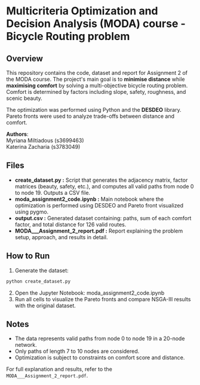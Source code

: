 # Multicriteria Optimization and Decision Analysis (MODA) course - Bicycle Routing problem



## Overview

This repository contains the code, dataset and report for Assignment 2 of the MODA course. The project's main goal is to **minimise distance** while **maximising comfort** by solving a multi-objective bicycle routing problem. Comfort is determined by factors including slope, safety, roughness, and scenic beauty.

The optimization was performed using Python and the **DESDEO** library. Pareto fronts were used to analyze trade-offs between distance and comfort.

**Authors**:  
Myriana Miltiadous (s3699463)  
Katerina Zacharia (s3783049)  

## Files

 - **create_dataset.py :**	Script that generates the adjacency matrix, factor matrices (beauty, safety, etc.), and computes all valid paths from node 0 to node 19. Outputs a CSV file.
 - **moda_assignment2_code.ipynb :**	Main notebook where the optimization is performed using DESDEO and Pareto front visualized using pygmo.
 - **output.csv :**	Generated dataset containing: paths, sum of each comfort factor, and total distance for 126 valid routes.
 - **MODA___Assignment_2_report.pdf :** Report explaining the problem setup, approach, and results in detail.


## How to Run

1. Generate the dataset:
```bash
python create_dataset.py
```
2. Open the Jupyter Notebook: moda_assignment2_code.ipynb
3. Run all cells to visualize the Pareto fronts and compare NSGA-III results with the original dataset.


## Notes

 - The data represents valid paths from node 0 to node 19 in a 20-node network.
 - Only paths of length 7 to 10 nodes are considered.
 - Optimization is subject to constraints on comfort score and distance.

For full explanation and results, refer to the `MODA___Assignment_2_report.pdf`.
